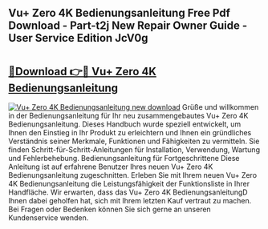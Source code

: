 ## Vu+ Zero 4K Bedienungsanleitung Free Pdf Download - Part-t2j New Repair Owner Guide - User Service Edition JcV0g

# <h2><a href="http://df5d9wa.blite.top/?on=Vu%2b+Zero+4K+Bedienungsanleitung">🔗Download 👉🔴 Vu+ Zero 4K Bedienungsanleitung</a></h2>

[![Vu+ Zero 4K Bedienungsanleitung new download](https://i.imgur.com/lujVjoI.png)](http://df5d9wa.blite.top/?on=Vu%2b+Zero+4K+Bedienungsanleitung)
Grüße und willkommen in der Bedienungsanleitung für Ihr neu zusammengebautes Vu+ Zero 4K Bedienungsanleitung. Dieses Handbuch wurde speziell entwickelt, um Ihnen den Einstieg in Ihr Produkt zu erleichtern und Ihnen ein gründliches Verständnis seiner Merkmale, Funktionen und Fähigkeiten zu vermitteln. Sie finden Schritt-für-Schritt-Anleitungen für Installation, Verwendung, Wartung und Fehlerbehebung. Bedienungsanleitung für Fortgeschrittene Diese Anleitung ist auf erfahrene Benutzer Ihres neuen Vu+ Zero 4K Bedienungsanleitung zugeschnitten. Erleben Sie mit Ihrem neuen Vu+ Zero 4K Bedienungsanleitung die Leistungsfähigkeit der Funktionsliste in Ihrer Handfläche. Wir erwarten, dass das Vu+ Zero 4K BedienungsanleitungD Ihnen dabei geholfen hat, sich mit Ihrem letzten Kauf vertraut zu machen. Bei Fragen oder Bedenken können Sie sich gerne an unseren Kundenservice wenden.
